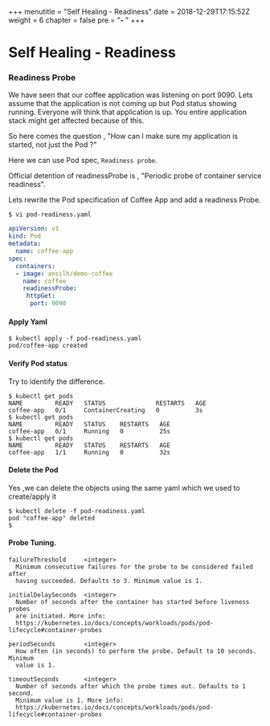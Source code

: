 +++
menutitle = "Self Healing - Readiness"
date = 2018-12-29T17:15:52Z
weight = 6
chapter = false
pre = "<b>- </b>"
+++

# Self Healing - Readiness

### Readiness Probe

We have seen that our coffee application was listening on port 9090.
Lets assume that the application is not coming up but Pod status showing running.
Everyone will think that application is up.
You entire application stack might get affected because of this.

So here comes the question , "How can I make sure my application is started, not just the Pod ?"

Here we can use Pod spec, `Readiness probe`.

Official detention of readinessProbe is , "Periodic probe of container service readiness".

Lets rewrite the Pod specification of Coffee App and add a readiness Probe.
```shell
$ vi pod-readiness.yaml
```

```yaml
apiVersion: v1
kind: Pod
metadata:
  name: coffee-app
spec:
  containers:
  - image: ansilh/demo-coffee
    name: coffee
    readinessProbe:
     httpGet:
      port: 9090
```

#### Apply Yaml
```shell
$ kubectl apply -f pod-readiness.yaml
pod/coffee-app created
```

#### Verify Pod status

Try to identify the difference.
```shell
$ kubectl get pods
NAME         READY   STATUS              RESTARTS   AGE
coffee-app   0/1     ContainerCreating   0          3s
$ kubectl get pods
NAME         READY   STATUS    RESTARTS   AGE
coffee-app   0/1     Running   0          25s
$ kubectl get pods
NAME         READY   STATUS    RESTARTS   AGE
coffee-app   1/1     Running   0          32s
```

#### Delete the Pod
Yes ,we can delete the objects using the same yaml which we used to create/apply it
```shell
$ kubectl delete -f pod-readiness.yaml
pod "coffee-app" deleted
$
```

#### Probe Tuning.
```
failureThreshold     <integer>
  Minimum consecutive failures for the probe to be considered failed after
  having succeeded. Defaults to 3. Minimum value is 1.

initialDelaySeconds  <integer>
  Number of seconds after the container has started before liveness probes
  are initiated. More info:
  https://kubernetes.io/docs/concepts/workloads/pods/pod-lifecycle#container-probes

periodSeconds        <integer>
  How often (in seconds) to perform the probe. Default to 10 seconds. Minimum
  value is 1.

timeoutSeconds       <integer>
  Number of seconds after which the probe times out. Defaults to 1 second.
  Minimum value is 1. More info:
  https://kubernetes.io/docs/concepts/workloads/pods/pod-lifecycle#container-probes
```
